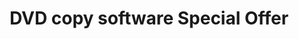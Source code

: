 ---
title: DVD copy software Special Offer
metaItems:
  - name: description
    content: Get 20% OFF for ordering DVD-Cloner, DVD-Cloner for Mac, DVD-Cloner Platinum and DVD-Cloner Gold.
  - name: keywords
    content: DVD-Cloner, special offer

heroCarousels: 
  name: main-banner
  loop: true
  overflow: hidden
  allowTouchMove: true
  block:
    - name: dvd copy
      imageUrl: sp-banner1-cover.png
      boxes:
        - DVD-Cloner
        - DVD-Cloner Gold
        - DVD-Cloner Platinum
        - Stream-Cloner Lite
        - Open DVD Ripper Lite      
      additionClass: position-relative w-100  text-center text-md-right text-light mt-10 pr-md-5
      height: 400
      bgMobileStyle: dark
      bgStyle:
        imageUrl: poster-wall.jpg
    - name: blu-ray copy  
      boxes:
        - Blue-Cloner
        - Blue-Cloner Diamond   
      href: https://www.blue-cloner.com/special-offer.html?utm_medium=special-offer&utm_source=dc_com
      additionClass: d-flex text-white w-100 text-center text-md-right pr-md-5 align-items-md-center justify-content-md-end
      bgMobileStyle: dark
      height: 400
      bgStyle:
        imageUrl: sp-bannerbg-bc.jpg
listProduct:
  standardDiscount: 20%
  lifetimeDiscount: 50%
  additionClass: 'shadow-box p-6 my-6'
  type: 'spList'
  products:
    - handleName: DVD-Cloner
      standard:
        price: 47.99
        buyLink: https://order.shareit.com/cart/add?vendorid=200278181&PRODUCT[300863407]=1&COUPON1=20OFF&cartcoupon=false
      lifetime:
        price: 149.99
        buyLink: https://order.shareit.com/cart/add?vendorid=200278181&PRODUCT[300965249]=1&COUPON1=50OFFDCBC&cartcoupon=false 
    - handleName: DVD-Cloner for Mac
      standard:
        price: 47.99
        buyLink: https://secure.avangate.com/order/checkout.php?PRODS=4537843&QTY=1&CART=2&COUPON=20erwgwe
      lifetime:
        price: 149.99
        buyLink: https://order.shareit.com/cart/add?vendorid=200278181&PRODUCT[300965250]=1&COUPON1=50OFFDCBC&cartcoupon=false    
    - handleName: DVD-Cloner Gold
      standard:
        price: 63.99
        buyLink: https://secure.avangate.com/order/checkout.php?PRODS=4611015&QTY=1&CART=2&COUPON=20erwgwe
      lifetime:
        price: 199.99
        buyLink: https://order.shareit.com/cart/add?vendorid=200278181&PRODUCT[300965254]=1&COUPON1=50OFFDCBC&cartcoupon=false        
    - handleName: DVD-Cloner Platinum
      standard:
        price: 63.99
        buyLink: https://secure.avangate.com/order/checkout.php?PRODS=4537842&QTY=1&CART=2&COUPON=20erwgwe
      lifetime:
        price: 199.99
        buyLink: https://order.shareit.com/cart/add?vendorid=200278181&PRODUCT[300965255]=1&COUPON1=50OFFDCBC&cartcoupon=false     
    - handleName: Blue-Cloner
      standard:
        price: 47.99
        buyLink: https://order.shareit.com/cart/add?vendorid=200278181&PRODUCT[300863423]=1&COUPON1=20OFF&cartcoupon=false
      lifetime:
        price: 149.99
        buyLink: https://order.shareit.com/cart/add?vendorid=200278181&PRODUCT[300965252]=1&COUPON1=50OFFDCBC&cartcoupon=false      
    - handleName: Blue-Cloner Diamond
      standard:
        price: 63.99
        buyLink: https://order.shareit.com/cart/add?vendorid=200278181&PRODUCT[300863424]=1&COUPON1=20OFF&cartcoupon=false
      lifetime:
        price: 199.99
        buyLink: https://order.shareit.com/cart/add?vendorid=200278181&PRODUCT[300965253]=1&COUPON1=50OFFDCBC&cartcoupon=false           
---